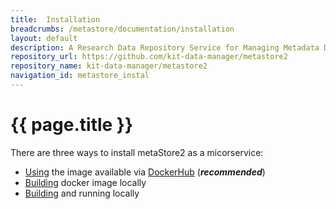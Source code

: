 ```yaml
---
title:  Installation
breadcrumbs: /metastore/documentation/installation
layout: default
description: A Research Data Repository Service for Managing Metadata Documents based on JSON or XML.
repository_url: https://github.com/kit-data-manager/metastore2
repository_name: kit-data-manager/metastore2
navigation_id: metastore_instal
---
```


# {{ page.title }} 
There are three ways to install metaStore2 as a micorservice:
- [Using](installation-via-dockerHub.html) the image available via [DockerHub](https://hub.docker.com/r/kitdm/) (***recommended***)
- [Building](build-docker-container.html) docker image locally
- [Building](local-installation.html) and running locally
